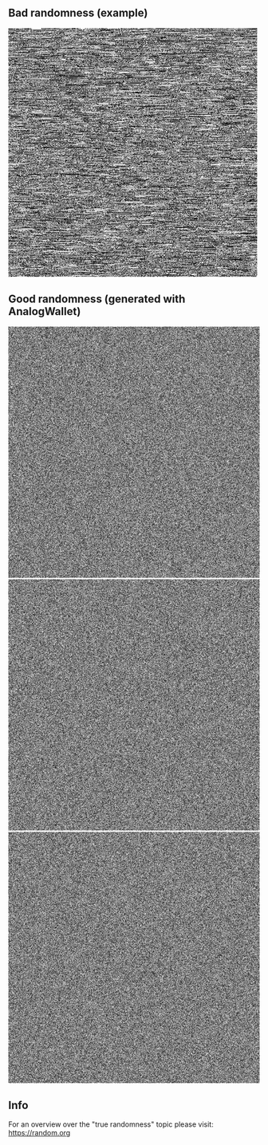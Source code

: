 ## Bad randomness (example)
![badRandom randomness picture](badRandom.png)
## Good randomness (generated with AnalogWallet)
![acm0 randomness picture](acm0.png)
![acm1 randomness picture](acm1.png)
![acm2 randomness picture](acm2.png)
## Info
For an overview over the "true randomness" topic please visit: https://random.org
